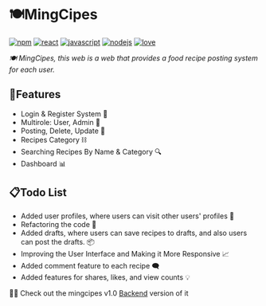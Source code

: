 # 🍽MingCipes
[![npm][npm-badge]][npm-url]
[![react][react-badge]][react-url]
[![javascript][javascript-badge]][javascript-url]
[![nodejs][nodejs-badge]][nodejs-url]
[![love][love-badge]][love-url]

_🍽 MingCipes, this web is a web that provides a food recipe posting system for each user._

## 📍Features

- Login & Register System 🔐
- Multirole: User, Admin 🧑
- Posting, Delete, Update 🔁
- Recipes Category ⛓
- Searching Recipes By Name & Category 🔍
- Dashboard 📊

## 📋Todo List
- Added user profiles, where users can visit other users' profiles 👀
- Refactoring the code 🔁
- Added drafts, where users can save recipes to drafts, and also users can post the drafts. 📦
- Improving the User Interface and Making it More Responsive 📈
- Added comment feature to each recipe 🗨
- Added features for shares, likes, and view counts 💡

👨‍💻 Check out the mingcipes v1.0 [Backend](https://github.com/NabilG-Source/Backend-MingCipes)  version of it

[nodejs-badge]: https://img.shields.io/badge/made_with-NodeJS-green
[nodejs-url]: https://github.com
[love-badge]: https://img.shields.io/badge/</>_with-♥-red
[love-url]: https://github.com
[javascript-badge]: https://img.shields.io/badge/made_with-Javascript-yellow
[javascript-url]: https://github.com
[react-badge]: https://img.shields.io/badge/made_with-ReactJS-blue
[react-url]: https://github.com
[npm-badge]: https://badge.fury.io/js/react.svg
[npm-url]: https://github.com
